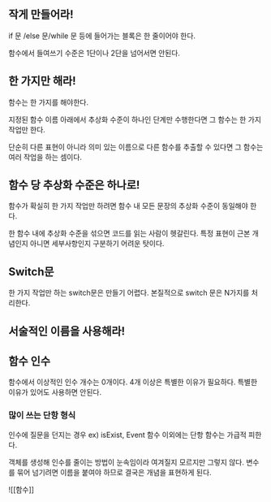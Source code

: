 ## 작게 만들어라!
if 문 /else 문/while 문 등에 들어가는 블록은 한 줄이어야 한다.

함수에서 들여쓰기 수준은 1단이나 2단을 넘어서면 안된다.

## 한 가지만 해라!
함수는 한 가지를 해야한다.

지정된 함수 이름 아래에서 추상화 수준이 하나인 단계만 수행한다면 그 함수는 한 가지 작업만 한다.

단순히 다른 표현이 아니라 의미 있는 이름으로 다른 함수를 추출할 수 있다면 그 함수는 여러 작업을 하는 셈이다.

## 함수 당 추상화 수준은 하나로!
함수가 확실히 한 가지 작업만 하려면 함수 내 모든 문장의 추상화 수준이 동일해야 한다.

한 함수 내에 추상화 수준을 섞으면 코드를 읽는 사람이 헷갈린다.
특정 표현이 근본 개념인지 아니면 세부사항인지 구분하기 어려운 탓이다.

## Switch문
한 가지 작업만 하는  switch문은 만들기 어렵다. 본질적으로 switch 문은 N가지를 처리한다.
## 서술적인 이름을 사용해라!

## 함수 인수
함수에서 이상적인 인수 개수는 0개이다.
4개 이상은 특별한 이유가 필요하다. 특별한 이유가 있어도 사용하면 안된다.

### 많이 쓰는 단항 형식
인수에 질문을 던지는 경우 
ex) isExist, Event 함수
이외에는 단항 함수는 가급적 피한다.


객체를 생성해 인수를 줄이는 방법이 눈속임이라 여겨질지 모르지만 그렇지 않다. 
변수를 묶어 넘기려면 이름을 붙여야 하므로 결국은 개념을 표현하게 된다.

![[함수]]